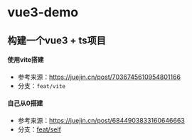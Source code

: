 # vue3-demo

## 构建一个vue3 + ts项目

#### 使用vite搭建
* 参考来源：https://juejin.cn/post/7036745610954801166
* 分支：`feat/vite`

#### 自己从0搭建
* 参考来源：https://juejin.cn/post/6844903833160646663
* 分支：[feat/self](https://github.com/wongest/vue3-demo/tree/feat/self)
